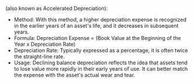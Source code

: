  (also known as Accelerated Depreciation):

- Method: With this method, a higher depreciation expense is recognized in the earlier years of an asset's life, and it decreases in subsequent years.
- Formula: Depreciation Expense = (Book Value at the Beginning of the Year x Depreciation Rate)
- Depreciation Rate: Typically expressed as a percentage, it is often twice the straight-line rate.
- Usage: Declining balance depreciation reflects the idea that assets tend to lose value more rapidly in their early years of use. It can better match the expense with the asset's actual wear and tear.